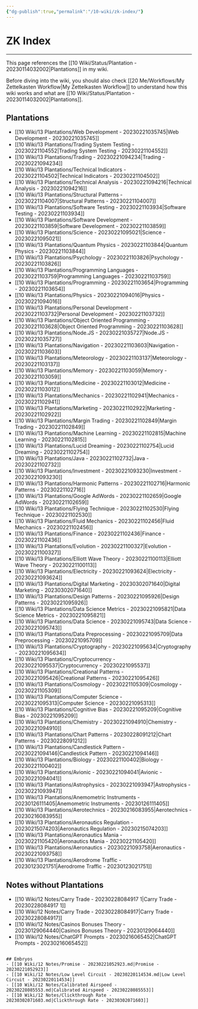 ```yaml
---
{"dg-publish":true,"permalink":"/10-wiki/zk-index/"}
---
```


# ZK Index
---
This page references the [[10 Wiki/Status/Plantation - 20230114032002\|Plantations]] in my wiki.

Before diving into the wiki, you should also check [[20 Me/Workflows/My Zettelkasten Workflow\|My Zettelkasten Workflow]] to understand how this wiki works and what are [[10 Wiki/Status/Plantation - 20230114032002\|Plantations]].

## Plantations
- [[10 Wiki/13 Plantations/Web Development - 20230221035745\|Web Development - 20230221035745]]
- [[10 Wiki/13 Plantations/Trading System Testing - 20230221104552\|Trading System Testing - 20230221104552]]
- [[10 Wiki/13 Plantations/Trading - 20230221094234\|Trading - 20230221094234]]
- [[10 Wiki/13 Plantations/Technical Indicators - 20230221104502\|Technical Indicators - 20230221104502]]
- [[10 Wiki/13 Plantations/Technical Analysis - 20230221094216\|Technical Analysis - 20230221094216]]
- [[10 Wiki/13 Plantations/Structural Patterns - 20230221104007\|Structural Patterns - 20230221104007]]
- [[10 Wiki/13 Plantations/Software Testing - 20230221103934\|Software Testing - 20230221103934]]
- [[10 Wiki/13 Plantations/Software Development - 20230221103859\|Software Development - 20230221103859]]
- [[10 Wiki/13 Plantations/Science - 20230221095021\|Science - 20230221095021]]
- [[10 Wiki/13 Plantations/Quantum Physics - 20230221103844\|Quantum Physics - 20230221103844]]
- [[10 Wiki/13 Plantations/Psychology - 20230221103826\|Psychology - 20230221103826]]
- [[10 Wiki/13 Plantations/Programming Languages - 20230221103759\|Programming Languages - 20230221103759]]
- [[10 Wiki/13 Plantations/Programming - 20230221103654\|Programming - 20230221103654]]
- [[10 Wiki/13 Plantations/Physics - 20230221094016\|Physics - 20230221094016]]
- [[10 Wiki/13 Plantations/Personal Development - 20230221103732\|Personal Development - 20230221103732]]
- [[10 Wiki/13 Plantations/Object Oriented Programming - 20230221103628\|Object Oriented Programming - 20230221103628]]
- [[10 Wiki/13 Plantations/Node.JS - 20230221035727\|Node.JS - 20230221035727]]
- [[10 Wiki/13 Plantations/Navigation - 20230221103603\|Navigation - 20230221103603]]
- [[10 Wiki/13 Plantations/Meteorology - 20230221103137\|Meteorology - 20230221103137]]
- [[10 Wiki/13 Plantations/Memory - 20230221103059\|Memory - 20230221103059]]
- [[10 Wiki/13 Plantations/Medicine - 20230221103012\|Medicine - 20230221103012]]
- [[10 Wiki/13 Plantations/Mechanics - 20230221102941\|Mechanics - 20230221102941]]
- [[10 Wiki/13 Plantations/Marketing - 20230221102922\|Marketing - 20230221102922]]
- [[10 Wiki/13 Plantations/Margin Trading - 20230221102849\|Margin Trading - 20230221102849]]
- [[10 Wiki/13 Plantations/Machine Learning - 20230221102815\|Machine Learning - 20230221102815]]
- [[10 Wiki/13 Plantations/Lucid Dreaming - 20230221102754\|Lucid Dreaming - 20230221102754]]
- [[10 Wiki/13 Plantations/Java - 20230221102732\|Java - 20230221102732]]
- [[10 Wiki/13 Plantations/Investment - 20230221093230\|Investment - 20230221093230]]
- [[10 Wiki/13 Plantations/Harmonic Patterns - 20230221102716\|Harmonic Patterns - 20230221102716]]
- [[10 Wiki/13 Plantations/Google AdWords - 20230221102659\|Google AdWords - 20230221102659]]
- [[10 Wiki/13 Plantations/Flying Technique - 20230221102530\|Flying Technique - 20230221102530]]
- [[10 Wiki/13 Plantations/Fluid Mechanics - 20230221102456\|Fluid Mechanics - 20230221102456]]
- [[10 Wiki/13 Plantations/Finance - 20230221102436\|Finance - 20230221102436]]
- [[10 Wiki/13 Plantations/Evolution - 20230221100327\|Evolution - 20230221100327]]
- [[10 Wiki/13 Plantations/Elliott Wave Theory - 20230221100113\|Elliott Wave Theory - 20230221100113]]
- [[10 Wiki/13 Plantations/Electricity - 20230221093624\|Electricity - 20230221093624]]
- [[10 Wiki/13 Plantations/Digital Marketing - 20230302071640\|Digital Marketing - 20230302071640]]
- [[10 Wiki/13 Plantations/Design Patterns - 20230221095926\|Design Patterns - 20230221095926]]
- [[10 Wiki/13 Plantations/Data Science Metrics - 20230221095821\|Data Science Metrics - 20230221095821]]
- [[10 Wiki/13 Plantations/Data Science - 20230221095743\|Data Science - 20230221095743]]
- [[10 Wiki/13 Plantations/Data Preprocessing - 20230221095709\|Data Preprocessing - 20230221095709]]
- [[10 Wiki/13 Plantations/Cryptography - 20230221095634\|Cryptography - 20230221095634]]
- [[10 Wiki/13 Plantations/Cryptocurrency - 20230221095537\|Cryptocurrency - 20230221095537]]
- [[10 Wiki/13 Plantations/Creational Patterns - 20230221095426\|Creational Patterns - 20230221095426]]
- [[10 Wiki/13 Plantations/Cosmology - 20230221105309\|Cosmology - 20230221105309]]
- [[10 Wiki/13 Plantations/Computer Science - 20230221095313\|Computer Science - 20230221095313]]
- [[10 Wiki/13 Plantations/Cognitive Bias - 20230221095209\|Cognitive Bias - 20230221095209]]
- [[10 Wiki/13 Plantations/Chemistry - 20230221094910\|Chemistry - 20230221094910]]
- [[10 Wiki/13 Plantations/Chart Patterns - 20230228091212\|Chart Patterns - 20230228091212]]
- [[10 Wiki/13 Plantations/Candlestick Pattern - 20230221094146\|Candlestick Pattern - 20230221094146]]
- [[10 Wiki/13 Plantations/Biology - 20230221100402\|Biology - 20230221100402]]
- [[10 Wiki/13 Plantations/Avionic - 20230221094041\|Avionic - 20230221094041]]
- [[10 Wiki/13 Plantations/Astrophysics - 20230221093947\|Astrophysics - 20230221093947]]
- [[10 Wiki/13 Plantations/Anemometric Instruments - 20230126111405\|Anemometric Instruments - 20230126111405]]
- [[10 Wiki/13 Plantations/Aerotechnics - 20230216083955\|Aerotechnics - 20230216083955]]
- [[10 Wiki/13 Plantations/Aeronautics Regulation - 20230215074203\|Aeronautics Regulation - 20230215074203]]
- [[10 Wiki/13 Plantations/Aeronautics Mania - 20230221105420\|Aeronautics Mania - 20230221105420]]
- [[10 Wiki/13 Plantations/Aeronautics - 20230221093758\|Aeronautics - 20230221093758]]
- [[10 Wiki/13 Plantations/Aerodrome Traffic - 20230123021751\|Aerodrome Traffic - 20230123021751]]


## Notes without Plantations
- [[10 Wiki/12 Notes/Carry Trade - 20230228084917 1\|Carry Trade - 20230228084917 1]]
- [[10 Wiki/12 Notes/Carry Trade - 20230228084917\|Carry Trade - 20230228084917]]
- [[10 Wiki/12 Notes/Casinos Bonuses Theory - 20230129064440\|Casinos Bonuses Theory - 20230129064440]]
- [[10 Wiki/12 Notes/ChatGPT Prompts - 20230216065452\|ChatGPT Prompts - 20230216065452]]
```

## Embryos
- [[10 Wiki/12 Notes/Promise - 20230221052923.md|Promise - 20230221052923]]
- [[10 Wiki/12 Notes/Low Level Circuit - 20230220114534.md|Low Level Circuit - 20230220114534]]
- [[10 Wiki/12 Notes/Calibrated Airspeed - 20230228085553.md|Calibrated Airspeed - 20230228085553]]
- [[10 Wiki/12 Notes/Clickthrough Rate - 20230302071603.md|Clickthrough Rate - 20230302071603]]
```